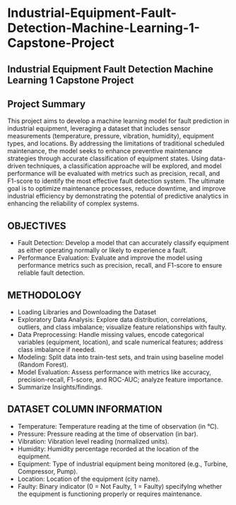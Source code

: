# Industrial-Equipment-Fault-Detection-Machine-Learning-1-Capstone-Project
## Industrial Equipment Fault Detection Machine Learning 1 Capstone Project

## Project Summary
This project aims to develop a machine learning model for fault prediction in industrial equipment, leveraging a dataset that includes sensor measurements (temperature, pressure, vibration, humidity), equipment types, and locations. By addressing the limitations of traditional scheduled maintenance, the model seeks to enhance preventive maintenance strategies through accurate classification of equipment states. Using data-driven techniques, a classification approache will be explored, and model performance will be evaluated with metrics such as precision, recall, and F1-score to identify the most effective fault detection system. The ultimate goal is to optimize maintenance processes, reduce downtime, and improve industrial efficiency by demonstrating the potential of predictive analytics in enhancing the reliability of complex systems.

## OBJECTIVES
- Fault Detection: Develop a model that can accurately classify equipment as either operating normally or likely to experience a fault.
- Performance Evaluation: Evaluate and improve the model using performance metrics such as precision, recall, and F1-score to ensure reliable fault detection.

## METHODOLOGY
- Loading Libraries and Downloading the Dataset
- Exploratory Data Analysis: Explore data distribution, correlations, outliers, and class imbalance; visualize feature relationships with faulty.
- Data Preprocessing: Handle missing values, encode categorical variables (equipment, location), and scale numerical features; address class imbalance if needed.
- Modeling: Split data into train-test sets, and train using baseline model (Random Forest).
- Model Evaluation:  Assess performance with metrics like accuracy, precision-recall, F1-score, and ROC-AUC; analyze feature importance.
- Summarize Insights/findings.

## DATASET COLUMN INFORMATION
- Temperature: Temperature reading at the time of observation (in °C).
- Pressure: Pressure reading at the time of observation (in bar).
- Vibration: Vibration level reading (normalized units).
- Humidity: Humidity percentage recorded at the location of the equipment.
- Equipment: Type of industrial equipment being monitored (e.g., Turbine, Compressor, Pump).
- Location: Location of the equipment (city name).
- Faulty: Binary indicator (0 = Not Faulty, 1 = Faulty) specifyIng whether the equipment is functioning properly or requires maintenance.
